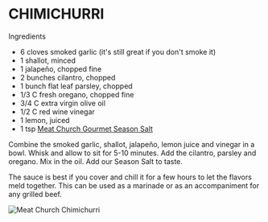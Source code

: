 # CHIMICHURRI


Ingredients  

-   6 cloves smoked garlic (it's still great if you don't smoke it)
-   1 shallot, minced
-   1 jalapeño, chopped fine
-   2 bunches cilantro, chopped
-   1 bunch flat leaf parsley, chopped
-   1/3 C fresh oregano, chopped fine
-   3/4 C extra virgin olive oil
-   1/2 C red wine vinegar
-   1 lemon, juiced
-   1 tsp [Meat Church Gourmet Season Salt](https://www.meatchurch.com/collections/frontpage/products/gourmet-season-salt "Meat Church Season Salt") 

Combine the smoked garlic, shallot, jalapeño, lemon juice and vinegar in a bowl. Whisk and allow to sit for 5-10 minutes. Add the cilantro, parsley and oregano. Mix in the oil. Add our Season Salt to taste. 

The sauce is best if you cover and chill it for a few hours to let the flavors meld together. This can be used as a marinade or as an accompaniment for any grilled beef.

![Meat Church Chimichurri](https://cdn.shopify.com/s/files/1/0391/9501/files/2159C4F9-EB5A-46BA-A9F3-194CBA5C164A_large.JPG?v=1531158188)
